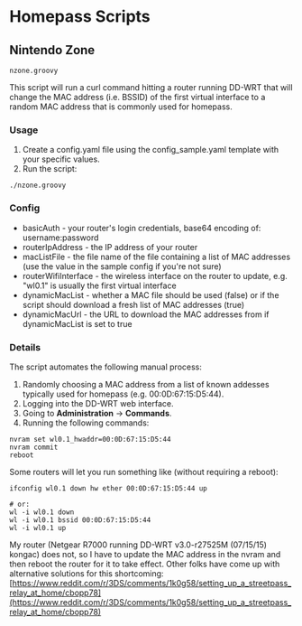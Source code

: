 Homepass Scripts
================

Nintendo Zone
-------------
`nzone.groovy`  
  
This script will run a curl command hitting a router running DD-WRT that will change the MAC address (i.e. BSSID) of the first virtual interface to a random MAC address that is commonly used for homepass.  
  
### Usage
1. Create a config.yaml file using the config_sample.yaml template with your specific values.
2. Run the script:
```console
./nzone.groovy
```
  
### Config
* basicAuth - your router's login credentials, base64 encoding of: username:password
* routerIpAddress - the IP address of your router
* macListFile - the file name of the file containing a list of MAC addresses (use the value in the sample config if you're not sure)
* routerWifiInterface - the wireless interface on the router to update, e.g. "wl0.1" is usually the first virtual interface
* dynamicMacList - whether a MAC file should be used (false) or if the script should download a fresh list of MAC addresses (true)
* dynamicMacUrl - the URL to download the MAC addresses from if dynamicMacList is set to true
  
### Details
The script automates the following manual process:  
  
1. Randomly choosing a MAC address from a list of known addesses typically used for homepass (e.g. 00:0D:67:15:D5:44).
2. Logging into the DD-WRT web interface.
3. Going to **Administration** -> **Commands**.
4. Running the following commands:
```console
nvram set wl0.1_hwaddr=00:0D:67:15:D5:44
nvram commit
reboot
```
  
Some routers will let you run something like (without requiring a reboot):  
```console
ifconfig wl0.1 down hw ether 00:0D:67:15:D5:44 up

# or:
wl -i wl0.1 down
wl -i wl0.1 bssid 00:0D:67:15:D5:44
wl -i wl0.1 up
```

My router (Netgear R7000 running DD-WRT v3.0-r27525M (07/15/15) kongac) does not, so I have to update the MAC address in the nvram and then reboot the router for it to take effect.  Other folks have come up with alternative solutions for this shortcoming:  
[https://www.reddit.com/r/3DS/comments/1k0g58/setting_up_a_streetpass_relay_at_home/cbopp78](https://www.reddit.com/r/3DS/comments/1k0g58/setting_up_a_streetpass_relay_at_home/cbopp78)